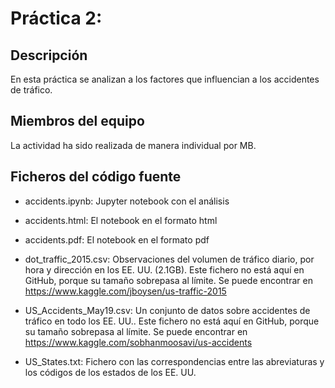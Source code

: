 <h1>Práctica 2:</h1>
<h2>Descripción</h2>
En esta práctica se analizan a los factores que influencian a los accidentes de tráfico.

<h2>Miembros del equipo</h2>
La actividad ha sido realizada de manera individual por MB.

<h2>Ficheros del código fuente</h2>

* accidents.ipynb: Jupyter notebook con el análisis

* accidents.html: El notebook en el formato html

* accidents.pdf: El notebook en el formato pdf

* dot_traffic_2015.csv: Observaciones del volumen de tráfico diario, por hora y dirección en los EE. UU. (2.1GB). Este fichero no está aquí en GitHub, porque su tamaño sobrepasa al límite. Se puede encontrar en https://www.kaggle.com/jboysen/us-traffic-2015

* US_Accidents_May19.csv: Un conjunto de datos sobre accidentes de tráfico en todo los EE. UU.. Este fichero no está aquí en GitHub, porque su tamaño sobrepasa al límite. Se puede encontrar en https://www.kaggle.com/sobhanmoosavi/us-accidents

* US_States.txt: Fichero con las correspondencias entre las abreviaturas y los códigos de los estados de los EE. UU.



